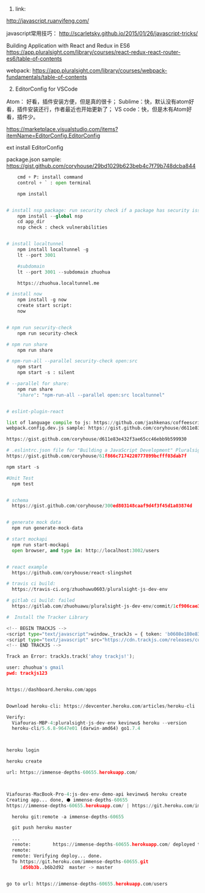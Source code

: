 
1. link:

http://javascript.ruanyifeng.com/


javascript常用技巧：
http://scarletsky.github.io/2015/01/26/javascript-tricks/

Building Application with React and Redux in ES6
https://app.pluralsight.com/library/courses/react-redux-react-router-es6/table-of-contents


webpack:
  https://app.pluralsight.com/library/courses/webpack-fundamentals/table-of-contents


2. EditorConfig for VSCode

Atom： 好看，插件安装方便，但是真的很卡；
Sublime：快，默认没有atom好看，插件安装还行，作者最近也开始更新了；
VS code：快，但是木有Atom好看，插件少。

https://marketplace.visualstudio.com/items?itemName=EditorConfig.EditorConfig

ext install EditorConfig

package.json sample: https://gist.github.com/coryhouse/29bd1029b623beb4c7f79b748dcba844

```python
    cmd + P: install command
    control + ` : open terminal

    npm install


# install nsp package: run security check if a package has security issue
    npm install --global nsp
    cd app_dir
    nsp check : check vulnerabilities


# install localtunnel
    npm install localtunnel -g
    lt --port 3001

    #subdomain
    lt --port 3001 --subdomain zhuohua

    https://zhuohua.localtunnel.me

# install now
    npm install -g now
    create start script:
    now


# npm run security-check
    npm run security-check

# npm run share
    npm run share

# npm-run-all --parallel security-check open:src
    npm start
    npm start -s : silent

# --parallel for share:
    npm run share
    "share": "npm-run-all --parallel open:src localtunnel"


# eslint-plugin-react

list of language compile to js: https://github.com/jashkenas/coffeescript/wiki/List-of-languages-that-compile-to-JS
webpack.config.dev.js sample: https://gist.github.com/coryhouse/d611e83e432f3ae65cc46ebb9b599930

https://gist.github.com/coryhouse/d611e83e432f3ae65cc46ebb9b599930

# .eslintrc.json file for "Building a JavaScript Development" Pluralsight course
https://gist.github.com/coryhouse/61f866c7174220777899bcfff03dab7f

npm start -s

#Unit Test
  npm test


# schema
  https://gist.github.com/coryhouse/300ed803148caaf9d4f3f45d1a03874d


# generate mock data
  npm run generate-mock-data

# start mockapi
  npm run start-mockapi
  open browser, and type in: http://localhost:3002/users


# react example
  https://github.com/coryhouse/react-slingshot

# travis ci build:
  https://travis-ci.org/zhuohuwu0603/pluralsight-js-dev-env

# gitlab ci build: failed
  https://gitlab.com/zhuohuawu/pluralsight-js-dev-env/commit/1cf906cae3fb8a1261161093499771ae82da5a23

#  Install the Tracker Library

<!-- BEGIN TRACKJS -->
<script type="text/javascript">window._trackJs = { token: 'b0608e180e834d62bb0222b1842929eb' };</script>
<script type="text/javascript" src="https://cdn.trackjs.com/releases/current/tracker.js"></script>
<!-- END TRACKJS -->

Track an Error: trackJs.track('ahoy trackjs!');

user: zhuohua's gmail
pwd: trackjs123


https://dashboard.heroku.com/apps


Download heroku-cli: https://devcenter.heroku.com/articles/heroku-cli

Verify:
  Viafouras-MBP-4:pluralsight-js-dev-env kevinwu$ heroku --version
  heroku-cli/5.6.8-9647e01 (darwin-amd64) go1.7.4



heroku login

heroku create

url: https://immense-depths-60655.herokuapp.com/



Viafouras-MacBook-Pro-4:js-dev-env-demo-api kevinwu$ heroku create
Creating app... done, ⬢ immense-depths-60655
https://immense-depths-60655.herokuapp.com/ | https://git.heroku.com/immense-depths-60655.git

  heroku git:remote -a immense-depths-60655

  git push heroku master

  ...
  remote:        https://immense-depths-60655.herokuapp.com/ deployed to Heroku
  remote:
  remote: Verifying deploy... done.
  To https://git.heroku.com/immense-depths-60655.git
     1d50b3b..b6b2d92  master -> master


go to url: https://immense-depths-60655.herokuapp.com/users

```
